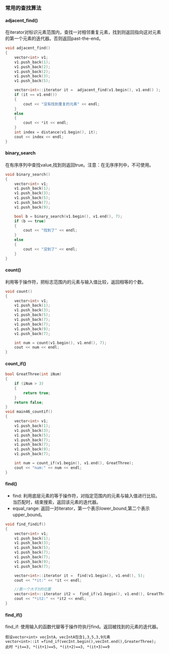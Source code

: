 ### 常用的查找算法
#### adjacent_find()
在iterator对标识元素范围内，查找一对相邻重复元素，找到则返回指向这对元素的第一个元素的迭代器。否则返回past-the-end。

```C++
void adjacent_find()
{
	vector<int> v1;
	v1.push_back(1);
	v1.push_back(2);
	v1.push_back(2);
	v1.push_back(3);
	v1.push_back(5);

	vector<int>::iterator it =  adjacent_find(v1.begin(), v1.end() );
	if (it == v1.end())
	{
		cout << "没有找到重复的元素" << endl;
	}
	else
	{
		cout << *it << endl;
	}
	int index = distance(v1.begin(), it);
	cout << index << endl;
}
```

#### binary_search

在有序序列中查找value,找到则返回true。注意：在无序序列中，不可使用。
```C++
void binary_search()
{
	vector<int> v1;
	v1.push_back(1);
	v1.push_back(3);
	v1.push_back(5);
	v1.push_back(7);
	v1.push_back(9);

	bool b = binary_search(v1.begin(), v1.end(), 7);
	if (b == true)
	{
		cout << "找到了" << endl;
	}
	else
	{
		cout << "没到了" << endl;
	}
}
```
#### count()  
利用等于操作符，把标志范围内的元素与输入值比较，返回相等的个数。

```C++
void count()
{
	vector<int> v1;
	v1.push_back(1);
	v1.push_back(3);
	v1.push_back(5);
	v1.push_back(7);
	v1.push_back(7);
	v1.push_back(9);
	v1.push_back(7);

	int num = count(v1.begin(), v1.end(), 7);
	cout << num << endl;
}
```

#### count_if() 

```C++
bool GreatThree(int iNum)
{
	if (iNum > 3)
	{
		return true;
	}
	return false;
}
void main46_countif()
{
	vector<int> v1;
	v1.push_back(1);
	v1.push_back(3);
	v1.push_back(5);
	v1.push_back(7);
	v1.push_back(7);
	v1.push_back(9);
	v1.push_back(7);

	int num = count_if(v1.begin(), v1.end(), GreatThree);
	cout << "num:" << num << endl;
}
```

#### find() 
- find:  利用底层元素的等于操作符，对指定范围内的元素与输入值进行比较。当匹配时，结束搜索，返回该元素的迭代器。
- equal_range:    返回一对iterator，第一个表示lower_bound,第二个表示upper_bound。

```C++
void find_findif()
{
	vector<int> v1;
	v1.push_back(1);
	v1.push_back(3);
	v1.push_back(5);
	v1.push_back(7);
	v1.push_back(7);
	v1.push_back(9);
	v1.push_back(7);

	vector<int>::iterator it =  find(v1.begin(), v1.end(), 5);
	cout << "*it:" << *it << endl; 

	//第一个大于3的位置
	vector<int>::iterator it2 =  find_if(v1.begin(), v1.end(), GreatThree);
	cout << "*it2:" << *it2 << endl; 
}
```

#### find_if() 
find_if:  使用输入的函数代替等于操作符执行find。返回被找到的元素的迭代器。
```
假设vector<int> vecIntA，vecIntA包含1,3,5,3,9元素 
vector<int>::it =find_if(vecInt.begin(),vecInt.end(),GreaterThree);
此时 *it==3, *(it+1)==5, *(it+2)==3, *(it+3)==9
```